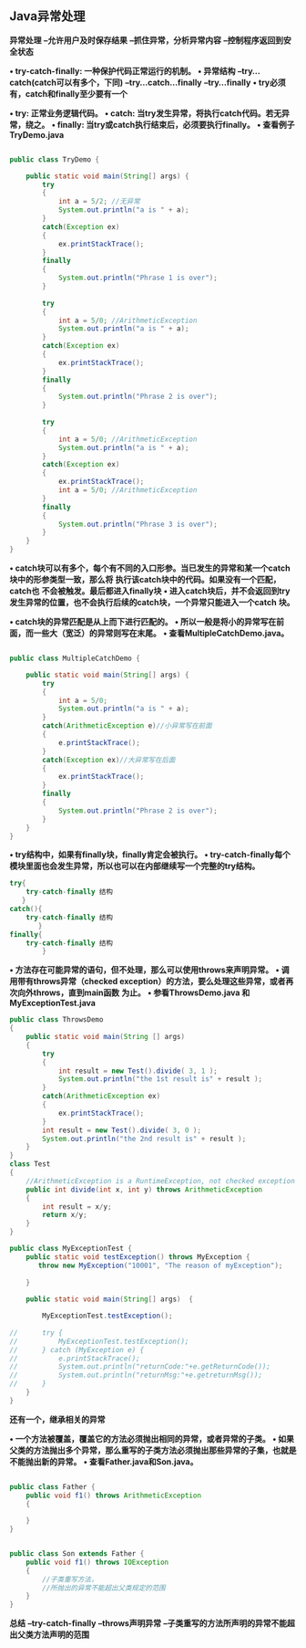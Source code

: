 ## Java异常处理

**异常处理**
    **–允许用户及时保存结果**
    **–抓住异常，分析异常内容**
    **–控制程序返回到安全状态**

**• try-catch-finally: 一种保护代码正常运行的机制。**
**• 异常结构**
    **–try…catch(catch可以有多个，下同)**
    **–try…catch…finally**
    **–try…finally**
**• try必须有，catch和finally至少要有一个**



**• try: 正常业务逻辑代码。**
**• catch: 当try发生异常，将执行catch代码。若无异常，绕之。**
**• finally: 当try或catch执行结束后，必须要执行finally。**
**• 查看例子 TryDemo.java**

```java

public class TryDemo {

	public static void main(String[] args) {
		try
		{
			int a = 5/2; //无异常
			System.out.println("a is " + a);
		}
		catch(Exception ex)
		{
			ex.printStackTrace();
		}
		finally
		{
			System.out.println("Phrase 1 is over");
		}
		
		try
		{
			int a = 5/0; //ArithmeticException
			System.out.println("a is " + a);
		}
		catch(Exception ex)
		{
			ex.printStackTrace();
		}
		finally
		{
			System.out.println("Phrase 2 is over");
		}
		
		try
		{
			int a = 5/0; //ArithmeticException
			System.out.println("a is " + a);
		}
		catch(Exception ex)
		{
			ex.printStackTrace();
			int a = 5/0; //ArithmeticException
		}
		finally
		{
			System.out.println("Phrase 3 is over");
		}
	}
}

```



**• catch块可以有多个，每个有不同的入口形参。当已发生的异常和某一个catch块中的形参类型一致，那么将**
**执行该catch块中的代码。如果没有一个匹配，catch也**
**不会被触发。最后都进入finally块**
**• 进入catch块后，并不会返回到try发生异常的位置，也不会执行后续的catch块，一个异常只能进入一个catch**
**块。**



**• catch块的异常匹配是从上而下进行匹配的。**
**• 所以一般是将小的异常写在前面，而一些大（宽泛）的异常则写在末尾。**
**• 查看MultipleCatchDemo.java。**

```java

public class MultipleCatchDemo {

	public static void main(String[] args) {		
		try
		{
			int a = 5/0;
			System.out.println("a is " + a);
		}
		catch(ArithmeticException e)//小异常写在前面
		{
			e.printStackTrace();
		}
		catch(Exception ex)//大异常写在后面
		{
			ex.printStackTrace();
		}		
		finally
		{
			System.out.println("Phrase 2 is over");
		}		
	}
}

```



**• try结构中，如果有finally块，finally肯定会被执行。**
**• try-catch-finally每个模块里面也会发生异常，所以也可以在内部继续写一个完整的try结构。**

```java
try{
    try-catch-finally 结构
   }
catch(){
    try-catch-finally 结构
       }
finally{
    try-catch-finally 结构
        }
```



**• 方法存在可能异常的语句，但不处理，那么可以使用throws来声明异常。**
**• 调用带有throws异常（checked exception）的方法，要么处理这些异常，或者再次向外throws，直到main函数**
**为止。**
**• 参看ThrowsDemo.java 和MyExceptionTest.java**

```java
public class ThrowsDemo
{
	public static void main(String [] args)
	{
		try
		{
			int result = new Test().divide( 3, 1 );
			System.out.println("the 1st result is" + result );
		}
		catch(ArithmeticException ex)
		{
			ex.printStackTrace();
		}
		int result = new Test().divide( 3, 0 );
		System.out.println("the 2nd result is" + result );
	}
}
class Test
{
	//ArithmeticException is a RuntimeException, not checked exception
	public int divide(int x, int y) throws ArithmeticException
	{
		int result = x/y;
		return x/y;
	}
}
```

```java
public class MyExceptionTest {
	public static void testException() throws MyException {  
       throw new MyException("10001", "The reason of myException");  
         
    }  
	
	public static void main(String[] args)  {

		MyExceptionTest.testException();
		
//		try {
//			MyExceptionTest.testException();
//		} catch (MyException e) {
//			e.printStackTrace();
//			System.out.println("returnCode:"+e.getReturnCode());
//			System.out.println("returnMsg:"+e.getreturnMsg());
//		}
	}
}
```



**还有一个，继承相关的异常**

**• 一个方法被覆盖，覆盖它的方法必须抛出相同的异常，或者异常的子类。**
**• 如果父类的方法抛出多个异常，那么重写的子类方法必须抛出那些异常的子集，也就是不能抛出新的异常。**
**• 查看Father.java和Son.java。**

```java

public class Father {
	public void f1() throws ArithmeticException
	{
		
	}
}

```

```java

public class Son extends Father {
	public void f1() throws IOException
	{
		//子类重写方法，
		//所抛出的异常不能超出父类规定的范围
	}
}


```



**总结**
**–try-catch-finally**
**–throws声明异常**
**–子类重写的方法所声明的异常不能超出父类方法声明的范围**

